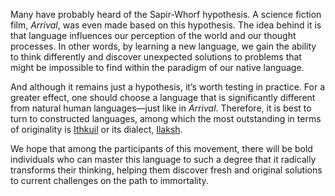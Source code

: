 Many have probably heard of the Sapir-Whorf hypothesis. A science fiction film, *Arrival*, was even made based on this hypothesis. The idea behind it is that language influences our perception of the world and our thought processes. In other words, by learning a new language, we gain the ability to think differently and discover unexpected solutions to problems that might be impossible to find within the paradigm of our native language.  

And although it remains just a hypothesis, it’s worth testing in practice. For a greater effect, one should choose a language that is significantly different from natural human languages—just like in *Arrival*. Therefore, it is best to turn to constructed languages, among which the most outstanding in terms of originality is [Ithkuil](https://www.ithkuil.net/) or its dialect, [Ilaksh](https://ithkuil.place/mirror/2004-en/Ilaksh_Intro.html).  

We hope that among the participants of this movement, there will be bold individuals who can master this language to such a degree that it radically transforms their thinking, helping them discover fresh and original solutions to current challenges on the path to immortality.
